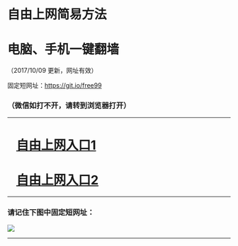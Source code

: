 ﻿# 自由上网简易方法

# 电脑、手机一键翻墙

（2017/10/09 更新，网址有效）

固定短网址：https://git.io/free99

### （微信如打不开，请转到浏览器打开）


***





# &nbsp;&nbsp; <a href="http://ft976213810.fwq-tz-1001.info/fwqtz01.html?t=100900123614 " target="_blank">自由上网入口1</a>
# &nbsp;&nbsp; <a href="http://ft3197716362.fwq-tz-1002.info/fwqtz02.html?t=100900110133 " target="_blank">自由上网入口2</a>
***

### 请记住下图中固定短网址：

<img src="https://s3-us-west-2.amazonaws.com/fwq-1001/yjfq-20170905okok.png" /> 


***

